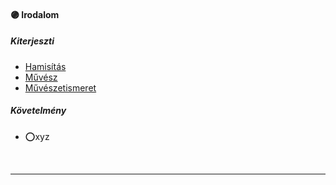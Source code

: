#### 🟣 Irodalom

##### Kiterjeszti
- [Hamisítás](../kepzettsegek/hamisitas.md)
- [Művész](../kepzettsegek/muvesz.md)
- [Művészetismeret](../kepzettsegek/muveszetismeret.md)

##### Követelmény
- ⭕xyz

<br />

---
